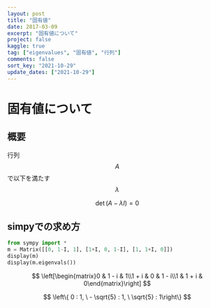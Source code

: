 ```yaml
---
layout: post
title: "固有値"
date: 2017-03-09
excerpt: "固有値について"
project: false
kaggle: true
tag: ["eigenvalues", "固有値", "行列"]
comments: false
sort_key: "2021-10-29"
update_dates: ["2021-10-29"]
---
```


# 固有値について

## 概要

行列$$A$$で以下を満たす$$\lambda$$

$$
\det(A - \lambda I)= 0
$$

## simpyでの求め方

```python
from sympy import *
m = Matrix([[0, 1-I, 1], [1+I, 0, 1-I], [1, 1+I, 0]])
display(m)
display(m.eigenvals())
```

$$
\left[\begin{matrix}0 & 1 - i & 1\\1 + i & 0 & 1 - i\\1 & 1 + i & 0\end{matrix}\right]
$$

$$
\left\{ 0 : 1, \  - \sqrt{5} : 1, \  \sqrt{5} : 1\right\}
$$

